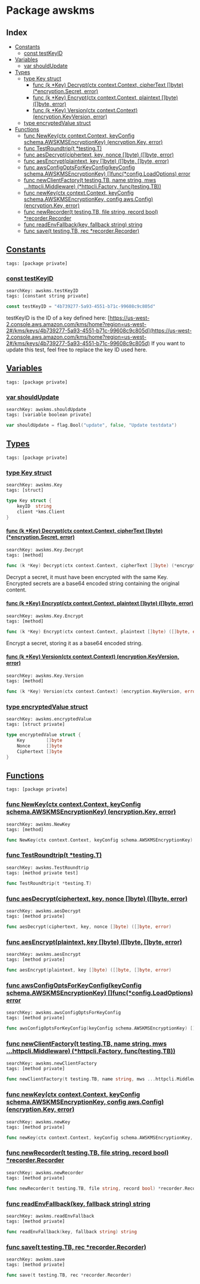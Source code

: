 # Package awskms

## Index

* [Constants](#const)
    * [const testKeyID](#testKeyID)
* [Variables](#var)
    * [var shouldUpdate](#shouldUpdate)
* [Types](#type)
    * [type Key struct](#Key)
        * [func (k *Key) Decrypt(ctx context.Context, cipherText []byte) (*encryption.Secret, error)](#Key.Decrypt)
        * [func (k *Key) Encrypt(ctx context.Context, plaintext []byte) ([]byte, error)](#Key.Encrypt)
        * [func (k *Key) Version(ctx context.Context) (encryption.KeyVersion, error)](#Key.Version)
    * [type encryptedValue struct](#encryptedValue)
* [Functions](#func)
    * [func NewKey(ctx context.Context, keyConfig schema.AWSKMSEncryptionKey) (encryption.Key, error)](#NewKey)
    * [func TestRoundtrip(t *testing.T)](#TestRoundtrip)
    * [func aesDecrypt(ciphertext, key, nonce []byte) ([]byte, error)](#aesDecrypt)
    * [func aesEncrypt(plaintext, key []byte) ([]byte, []byte, error)](#aesEncrypt)
    * [func awsConfigOptsForKeyConfig(keyConfig schema.AWSKMSEncryptionKey) []func(*config.LoadOptions) error](#awsConfigOptsForKeyConfig)
    * [func newClientFactory(t testing.TB, name string, mws ...httpcli.Middleware) (*httpcli.Factory, func(testing.TB))](#newClientFactory)
    * [func newKey(ctx context.Context, keyConfig schema.AWSKMSEncryptionKey, config aws.Config) (encryption.Key, error)](#newKey)
    * [func newRecorder(t testing.TB, file string, record bool) *recorder.Recorder](#newRecorder)
    * [func readEnvFallback(key, fallback string) string](#readEnvFallback)
    * [func save(t testing.TB, rec *recorder.Recorder)](#save)


## <a id="const" href="#const">Constants</a>

```
tags: [package private]
```

### <a id="testKeyID" href="#testKeyID">const testKeyID</a>

```
searchKey: awskms.testKeyID
tags: [constant string private]
```

```Go
const testKeyID = "4b739277-5a93-4551-b71c-99608c9c805d"
```

testKeyID is the ID of a key defined here: [https://us-west-2.console.aws.amazon.com/kms/home?region=us-west-2#/kms/keys/4b739277-5a93-4551-b71c-99608c9c805d](https://us-west-2.console.aws.amazon.com/kms/home?region=us-west-2#/kms/keys/4b739277-5a93-4551-b71c-99608c9c805d) If you want to update this test, feel free to replace the key ID used here. 

## <a id="var" href="#var">Variables</a>

```
tags: [package private]
```

### <a id="shouldUpdate" href="#shouldUpdate">var shouldUpdate</a>

```
searchKey: awskms.shouldUpdate
tags: [variable boolean private]
```

```Go
var shouldUpdate = flag.Bool("update", false, "Update testdata")
```

## <a id="type" href="#type">Types</a>

```
tags: [package private]
```

### <a id="Key" href="#Key">type Key struct</a>

```
searchKey: awskms.Key
tags: [struct]
```

```Go
type Key struct {
	keyID  string
	client *kms.Client
}
```

#### <a id="Key.Decrypt" href="#Key.Decrypt">func (k *Key) Decrypt(ctx context.Context, cipherText []byte) (*encryption.Secret, error)</a>

```
searchKey: awskms.Key.Decrypt
tags: [method]
```

```Go
func (k *Key) Decrypt(ctx context.Context, cipherText []byte) (*encryption.Secret, error)
```

Decrypt a secret, it must have been encrypted with the same Key. Encrypted secrets are a base64 encoded string containing the original content. 

#### <a id="Key.Encrypt" href="#Key.Encrypt">func (k *Key) Encrypt(ctx context.Context, plaintext []byte) ([]byte, error)</a>

```
searchKey: awskms.Key.Encrypt
tags: [method]
```

```Go
func (k *Key) Encrypt(ctx context.Context, plaintext []byte) ([]byte, error)
```

Encrypt a secret, storing it as a base64 encoded string. 

#### <a id="Key.Version" href="#Key.Version">func (k *Key) Version(ctx context.Context) (encryption.KeyVersion, error)</a>

```
searchKey: awskms.Key.Version
tags: [method]
```

```Go
func (k *Key) Version(ctx context.Context) (encryption.KeyVersion, error)
```

### <a id="encryptedValue" href="#encryptedValue">type encryptedValue struct</a>

```
searchKey: awskms.encryptedValue
tags: [struct private]
```

```Go
type encryptedValue struct {
	Key        []byte
	Nonce      []byte
	Ciphertext []byte
}
```

## <a id="func" href="#func">Functions</a>

```
tags: [package private]
```

### <a id="NewKey" href="#NewKey">func NewKey(ctx context.Context, keyConfig schema.AWSKMSEncryptionKey) (encryption.Key, error)</a>

```
searchKey: awskms.NewKey
tags: [method]
```

```Go
func NewKey(ctx context.Context, keyConfig schema.AWSKMSEncryptionKey) (encryption.Key, error)
```

### <a id="TestRoundtrip" href="#TestRoundtrip">func TestRoundtrip(t *testing.T)</a>

```
searchKey: awskms.TestRoundtrip
tags: [method private test]
```

```Go
func TestRoundtrip(t *testing.T)
```

### <a id="aesDecrypt" href="#aesDecrypt">func aesDecrypt(ciphertext, key, nonce []byte) ([]byte, error)</a>

```
searchKey: awskms.aesDecrypt
tags: [method private]
```

```Go
func aesDecrypt(ciphertext, key, nonce []byte) ([]byte, error)
```

### <a id="aesEncrypt" href="#aesEncrypt">func aesEncrypt(plaintext, key []byte) ([]byte, []byte, error)</a>

```
searchKey: awskms.aesEncrypt
tags: [method private]
```

```Go
func aesEncrypt(plaintext, key []byte) ([]byte, []byte, error)
```

### <a id="awsConfigOptsForKeyConfig" href="#awsConfigOptsForKeyConfig">func awsConfigOptsForKeyConfig(keyConfig schema.AWSKMSEncryptionKey) []func(*config.LoadOptions) error</a>

```
searchKey: awskms.awsConfigOptsForKeyConfig
tags: [method private]
```

```Go
func awsConfigOptsForKeyConfig(keyConfig schema.AWSKMSEncryptionKey) []func(*config.LoadOptions) error
```

### <a id="newClientFactory" href="#newClientFactory">func newClientFactory(t testing.TB, name string, mws ...httpcli.Middleware) (*httpcli.Factory, func(testing.TB))</a>

```
searchKey: awskms.newClientFactory
tags: [method private]
```

```Go
func newClientFactory(t testing.TB, name string, mws ...httpcli.Middleware) (*httpcli.Factory, func(testing.TB))
```

### <a id="newKey" href="#newKey">func newKey(ctx context.Context, keyConfig schema.AWSKMSEncryptionKey, config aws.Config) (encryption.Key, error)</a>

```
searchKey: awskms.newKey
tags: [method private]
```

```Go
func newKey(ctx context.Context, keyConfig schema.AWSKMSEncryptionKey, config aws.Config) (encryption.Key, error)
```

### <a id="newRecorder" href="#newRecorder">func newRecorder(t testing.TB, file string, record bool) *recorder.Recorder</a>

```
searchKey: awskms.newRecorder
tags: [method private]
```

```Go
func newRecorder(t testing.TB, file string, record bool) *recorder.Recorder
```

### <a id="readEnvFallback" href="#readEnvFallback">func readEnvFallback(key, fallback string) string</a>

```
searchKey: awskms.readEnvFallback
tags: [method private]
```

```Go
func readEnvFallback(key, fallback string) string
```

### <a id="save" href="#save">func save(t testing.TB, rec *recorder.Recorder)</a>

```
searchKey: awskms.save
tags: [method private]
```

```Go
func save(t testing.TB, rec *recorder.Recorder)
```

